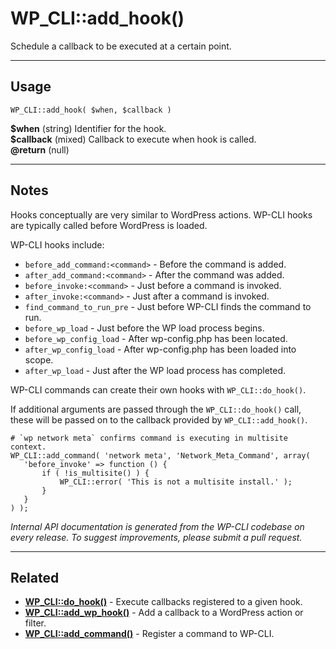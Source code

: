 # WP_CLI::add_hook()

Schedule a callback to be executed at a certain point.

***

## Usage

    WP_CLI::add_hook( $when, $callback )

<div>
<strong>$when</strong> (string) Identifier for the hook.<br />
<strong>$callback</strong> (mixed) Callback to execute when hook is called.<br />
<strong>@return</strong> (null) <br />
</div>


***

## Notes

Hooks conceptually are very similar to WordPress actions. WP-CLI hooks
are typically called before WordPress is loaded.

WP-CLI hooks include:

* `before_add_command:<command>` - Before the command is added.
* `after_add_command:<command>` - After the command was added.
* `before_invoke:<command>` - Just before a command is invoked.
* `after_invoke:<command>` - Just after a command is invoked.
* `find_command_to_run_pre` - Just before WP-CLI finds the command to run.
* `before_wp_load` - Just before the WP load process begins.
* `before_wp_config_load` - After wp-config.php has been located.
* `after_wp_config_load` - After wp-config.php has been loaded into scope.
* `after_wp_load` - Just after the WP load process has completed.

WP-CLI commands can create their own hooks with `WP_CLI::do_hook()`.

If additional arguments are passed through the `WP_CLI::do_hook()` call,
these will be passed on to the callback provided by `WP_CLI::add_hook()`.


    # `wp network meta` confirms command is executing in multisite context.
    WP_CLI::add_command( 'network meta', 'Network_Meta_Command', array(
       'before_invoke' => function () {
           if ( !is_multisite() ) {
               WP_CLI::error( 'This is not a multisite install.' );
           }
       }
    ) );
    


*Internal API documentation is generated from the WP-CLI codebase on every release. To suggest improvements, please submit a pull request.*


***

## Related

<ul>



<li><strong><a href="https://make.wordpress.org/cli/handbook/internal-api/wp-cli-do-hook/">WP_CLI::do_hook()</a></strong> - Execute callbacks registered to a given hook.</li>


<li><strong><a href="https://make.wordpress.org/cli/handbook/internal-api/wp-cli-add-wp-hook/">WP_CLI::add_wp_hook()</a></strong> - Add a callback to a WordPress action or filter.</li>


<li><strong><a href="https://make.wordpress.org/cli/handbook/internal-api/wp-cli-add-command/">WP_CLI::add_command()</a></strong> - Register a command to WP-CLI.</li>



</ul>


